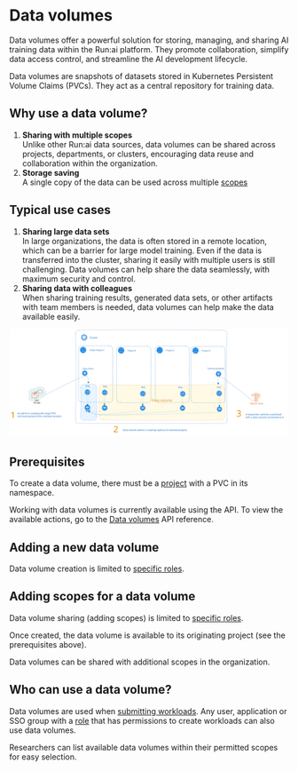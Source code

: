 # Data volumes

Data volumes offer a powerful solution for storing, managing, and sharing AI training data within the Run:ai platform. They promote collaboration, simplify data access control, and streamline the AI development lifecycle.

Data volumes are snapshots of datasets stored in Kubernetes Persistent Volume Claims (PVCs). They act as a central repository for training data.

## Why use a data volume?

1. **Sharing with multiple scopes**\
   Unlike other Run:ai data sources, data volumes can be shared across projects, departments, or clusters, encouraging data reuse and collaboration within the organization.
2. **Storage saving**\
   A single copy of the data can be used across multiple [scopes](workload-assets.md#asset-scope)

## Typical use cases

1. **Sharing large data sets**\
   In large organizations, the data is often stored in a remote location, which can be a barrier for large model training. Even if the data is transferred into the cluster, sharing it easily with multiple users is still challenging. Data volumes can help share the data seamlessly, with maximum security and control.
2. **Sharing data with colleagues**\
   When sharing training results, generated data sets, or other artifacts with team members is needed, data volumes can help make the data available easily.

![data-volumes-architecture](../../../saas/workloads-in-runai/workload-assets/img/data-volumes-arch.svg)

## Prerequisites

To create a data volume, there must be a [project](../../manage-ai-initiatives/managing-your-organization/projects.md) with a PVC in its namespace.

Working with data volumes is currently available using the API. To view the available actions, go to the [Data volumes](https://api-docs.run.ai/latest/tag/Datavolumes) API reference.

## Adding a new data volume

Data volume creation is limited to [specific roles](workload-assets.md#who-can-create-an-asset).

## Adding scopes for a data volume

Data volume sharing (adding scopes) is limited to [specific roles](workload-assets.md#who-can-create-an-asset).

Once created, the data volume is available to its originating project (see the prerequisites above).

Data volumes can be shared with additional scopes in the organization.

## Who can use a data volume?

Data volumes are used when [submitting workloads](../workloads.md#adding-new-workload). Any user, application or SSO group with a [role](../../authentication-and-authorization/roles.md) that has permissions to create workloads can also use data volumes.

Researchers can list available data volumes within their permitted scopes for easy selection.
